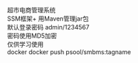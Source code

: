 
超市电商管理系统  
SSM框架+ 用Maven管理jar包  
默认登录密码 admin/1234567  
密码使用MD5加密  
仅供学习使用  
docker docker push psool/smbms:tagname
